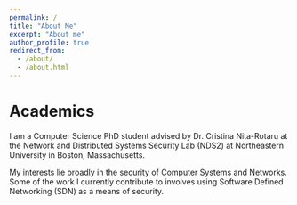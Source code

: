 ```yaml
---
permalink: /
title: "About Me"
excerpt: "About me"
author_profile: true
redirect_from: 
  - /about/
  - /about.html
---
```

Academics
======
I am a Computer Science PhD student advised by Dr. Cristina Nita-Rotaru at the Network and Distributed Systems Security Lab (NDS2) at Northeastern University in Boston, Massachusetts. 

My interests lie broadly in the security of Computer Systems and Networks. Some of the work I currently contribute to involves using Software Defined Networking (SDN) as a means of security. 
